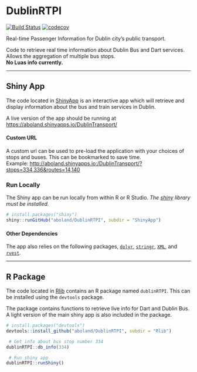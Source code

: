DublinRTPI
================

<!-- This is created using README.Rmd, edit that file -->

[![Build
Status](https://travis-ci.org/aboland/DublinRTPI.svg?branch=master)](https://travis-ci.org/aboland/DublinRTPI)
[![codecov](https://codecov.io/gh/aboland/DublinRTPI/branch/master/graph/badge.svg)](https://codecov.io/gh/aboland/DublinRTPI)

Real-time Passenger Information for Dublin city’s public transport.

Code to retrieve real time information about Dublin Bus and Dart
services. Allows the aggregation of multiple bus stops.  
**No Luas info currently.**

-----

## Shiny App

The code located in [ShinyApp](/ShinyApp) is an interactive app which
will retrieve and display information about the bus and train services
in Dublin.

A live version of the app should be running at
<https://aboland.shinyapps.io/DublinTransport/>

#### Custom URL

A custom url can be used to pre-load the application with your choices
of stops and buses. This can be bookmarked to save time.  
Example:
<http://aboland.shinyapps.io:/DublinTransport/?stops=334,336&routes=14,140>

### Run Locally

The Shiny app can be run locally from within R or R Studio. *The
[shiny](https://shiny.rstudio.com/) library must be installed.*

``` r
# install.packages("shiny")
shiny::runGitHub("aboland/DublinRTPI", subdir = "ShinyApp")
```

#### Other Dependencies

The app also relies on the following packages,
[`dplyr`](https://dplyr.tidyverse.org/),
[`stringr`](https://cran.r-project.org/web/packages/stringr/vignettes/stringr.html),
[`XML`](https://cran.r-project.org/web/packages/XML/index.html), and
[`rvest`](https://cran.r-project.org/web/packages/rvest/).

-----

## R Package

The code located in [Rlib](/Rlib) contains an R package named
`dublinRTPI`. This can be installed using the `devtools` package.

The package contains functions to retrieve live info for Dart and Dublin
Bus. A light version of the main shiny app is also included in the
package.

``` r
# install.packages("devtools")
devtools::install_github("aboland/DublinRTPI", subdir = "Rlib")

 # Get info about bus stop number 334
dublinRTPI::db_info(334)

 # Run shiny app
dublinRTPI::runShiny()
```
